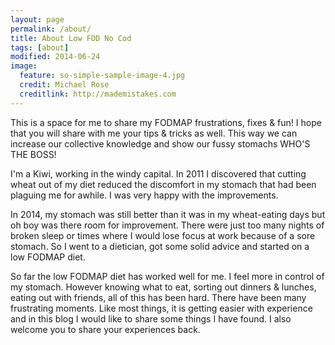 ```yaml
---
layout: page
permalink: /about/
title: About Low FOD No Cod
tags: [about]
modified: 2014-06-24
image:
  feature: so-simple-sample-image-4.jpg
  credit: Michael Rose
  creditlink: http://mademistakes.com
---
```


This is a space for me to share my FODMAP frustrations, fixes & fun! I hope that you will share with me your tips & tricks as well. This way we can increase our collective knowledge and show our fussy stomachs WHO'S THE BOSS!

I'm a Kiwi, working in the windy capital. In 2011 I discovered that cutting wheat out of my diet reduced the discomfort in my stomach that had been plaguing me for awhile. I was very happy with the improvements. 

In 2014, my stomach was still better than it was in my wheat-eating days but oh boy was there room for improvement. There were just too many nights of broken sleep or times where I would lose focus at work because of a sore stomach. So I went to a dietician, got some solid advice and started on a low FODMAP diet. 

So far the low FODMAP diet has worked well for me. I feel more in control of my stomach. However knowing what to eat, sorting out dinners & lunches, eating out with friends, all of this has been hard. There have been many frustrating moments. Like most things, it is getting easier with experience and in this blog I would like to share some things I have found. I also welcome you to share your experiences back. 


